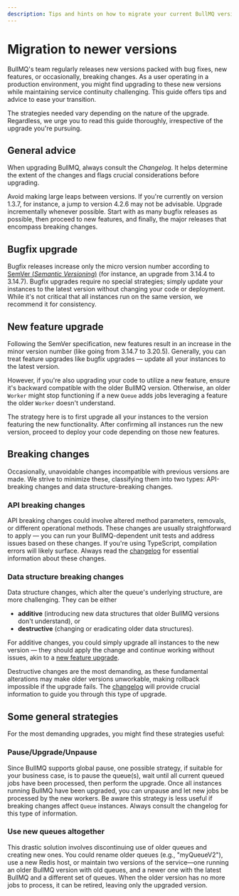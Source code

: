 ```yaml
---
description: Tips and hints on how to migrate your current BullMQ version to a newer one.
---
```


# Migration to newer versions

BullMQ's team regularly releases new versions packed with bug fixes, new features, or occasionally, breaking changes. As a user operating in a production environment, you might find upgrading to these new versions while maintaining service continuity challenging. This guide offers tips and advice to ease your transition.

The strategies needed vary depending on the nature of the upgrade. Regardless, we urge you to read this guide thoroughly, irrespective of the upgrade you're pursuing.

## General advice

When upgrading BullMQ, always consult the _Changelog_. It helps determine the extent of the changes and flags crucial considerations before upgrading.

Avoid making large leaps between versions. If you're currently on version 1.3.7, for instance, a jump to version 4.2.6 may not be advisable. Upgrade incrementally whenever possible. Start with as many bugfix releases as possible, then proceed to new features, and finally, the major releases that encompass breaking changes.

## Bugfix upgrade

Bugfix releases increase only the micro version number according to [SemVer (_Semantic Versioning_)](https://semver.org/) (for instance, an upgrade from 3.14.4 to 3.14.7). Bugfix upgrades require no special strategies; simply update your instances to the latest version without changing your code or deployment. While it's not critical that all instances run on the same version, we recommend it for consistency.

## New feature upgrade

Following the SemVer specification, new features result in an increase in the minor version number (like going from 3.14.7 to 3.20.5). Generally, you can treat feature upgrades like bugfix upgrades — update all your instances to the latest version.

However, if you're also upgrading your code to utilize a new feature, ensure it's backward compatible with the older BullMQ version. Otherwise, an older `Worker` might stop functioning if a new `Queue` adds jobs leveraging a feature the older `Worker` doesn't understand.

The strategy here is to first upgrade all your instances to the version featuring the new functionality. After confirming all instances run the new version, proceed to deploy your code depending on those new features.

## Breaking changes

Occasionally, unavoidable changes incompatible with previous versions are made. We strive to minimize these, classifying them into two types: API-breaking changes and data structure-breaking changes.

### API breaking changes

API breaking changes could involve altered method parameters, removals, or different operational methods. These changes are usually straightforward to apply — you can run your BullMQ-dependent unit tests and address issues based on these changes. If you're using TypeScript, compilation errors will likely surface. Always read the [changelog](../changelog.md) for essential information about these changes.

### Data structure breaking changes

Data structure changes, which alter the queue's underlying structure, are more challenging. They can be either
- **additive** (introducing new data structures that older BullMQ versions don't understand), or
- **destructive** (changing or eradicating older data structures).

For additive changes, you could simply upgrade all instances to the new version — they should apply the change and continue working without issues, akin to a [new feature upgrade](migration-to-newer-versions.md#new-features-upgrade).

Destructive changes are the most demanding, as these fundamental alterations may make older versions unworkable, making rollback impossible if the upgrade fails. The [changelog](../changelog.md) will provide crucial information to guide you through this type of upgrade.

## Some general strategies

For the most demanding upgrades, you might find these strategies useful:

### Pause/Upgrade/Unpause

Since BullMQ supports global pause, one possible strategy, if suitable for your business case, is to pause the queue(s), wait until all current queued jobs have been processed, then perform the upgrade. Once all instances running BullMQ have been upgraded, you can unpause and let new jobs be processed by the new workers. Be aware this strategy is less useful if breaking changes affect `Queue` instances. Always consult the changelog for this type of information.

### Use new queues altogether

This drastic solution involves discontinuing use of older queues and creating new ones. You could rename older queues (e.g., "myQueueV2"), use a new Redis host, or maintain two versions of the service—one running an older BullMQ version with old queues, and a newer one with the latest BullMQ and a different set of queues. When the older version has no more jobs to process, it can be retired, leaving only the upgraded version.

